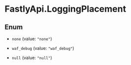 # FastlyApi.LoggingPlacement

## Enum


* `none` (value: `"none"`)

* `waf_debug` (value: `"waf_debug"`)

* `null` (value: `"null"`)


